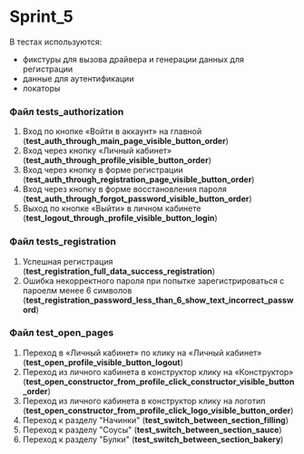 # Sprint_5
В тестах используются:
- фикстуры для вызова драйвера и генерации данных для регистрации
- данные для аутентификации
- локаторы

### Файл **tests_authorization**
1. Вход по кнопке «Войти в аккаунт» на главной (**test_auth_through_main_page_visible_button_order**)
2. Вход через кнопку «Личный кабинет» (**test_auth_through_profile_visible_button_order**) 
3. Вход через кнопку в форме регистрации (**test_auth_through_registration_page_visible_button_order**)
4. Вход через кнопку в форме восстановления пароля (**test_auth_through_forgot_password_visible_button_order**)
5. Выход по кнопке «Выйти» в личном кабинете (**test_logout_through_profile_visible_button_login**)

### Файл **tests_registration**
1. Успешная регистрация (**test_registration_full_data_success_registration**)
2. Ошибка некорректного пароля при попытке зарегистрироваться с пароелм менее 6 символов (**test_registration_password_less_than_6_show_text_incorrect_password**)

### Файл test_open_pages
1. Переход в «Личный кабинет» по клику на «Личный кабинет» (**test_open_profile_visible_button_logout**)
2. Переход из личного кабинета в конструктор клику на «Конструктор» (**test_open_constructor_from_profile_click_constructor_visible_button_order**)
3. Переход из личного кабинета в конструктор клику на логотип (**test_open_constructor_from_profile_click_logo_visible_button_order**)
4. Переход к разделу "Начинки" (**test_switch_between_section_filling**)
5. Переход к разделу "Соусы" (**test_switch_between_section_sauce**)
6. Переход к разделу "Булки" (**test_switch_between_section_bakery**)
